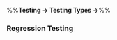 <link rel="stylesheet" href="{{baseUrl}}/css/textbook.css">

<div class="website-content">

%%**Testing &rarr; Testing Types &rarr;**%%

### Regression Testing

<div id="main">

<include src="./what/embed.md" />

</div>
</div>
